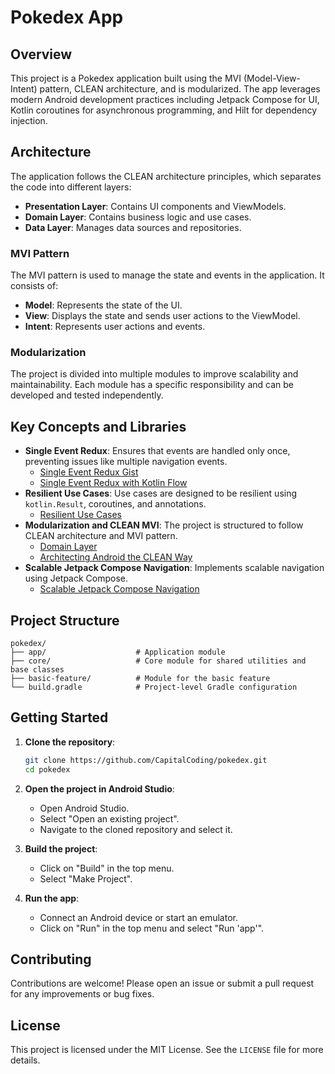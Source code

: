 # Pokedex App

## Overview
This project is a Pokedex application built using the MVI (Model-View-Intent) pattern, CLEAN architecture, and is modularized. The app leverages modern Android development practices including Jetpack Compose for UI, Kotlin coroutines for asynchronous programming, and Hilt for dependency injection.

## Architecture
The application follows the CLEAN architecture principles, which separates the code into different layers:
- **Presentation Layer**: Contains UI components and ViewModels.
- **Domain Layer**: Contains business logic and use cases.
- **Data Layer**: Manages data sources and repositories.

### MVI Pattern
The MVI pattern is used to manage the state and events in the application. It consists of:
- **Model**: Represents the state of the UI.
- **View**: Displays the state and sends user actions to the ViewModel.
- **Intent**: Represents user actions and events.

### Modularization
The project is divided into multiple modules to improve scalability and maintainability. Each module has a specific responsibility and can be developed and tested independently.

## Key Concepts and Libraries
- **Single Event Redux**: Ensures that events are handled only once, preventing issues like multiple navigation events.
    - [Single Event Redux Gist](https://gist.github.com/gmk57/330a7d214f5d710811c6b5ce27ceedaa)
    - [Single Event Redux with Kotlin Flow](https://proandroiddev.com/android-singleliveevent-redux-with-kotlin-flow-b755c70bb055)
- **Resilient Use Cases**: Use cases are designed to be resilient using `kotlin.Result`, coroutines, and annotations.
    - [Resilient Use Cases](https://proandroiddev.com/android-singleliveevent-redux-with-kotlin-flow-b755c70bb055)
- **Modularization and CLEAN MVI**: The project is structured to follow CLEAN architecture and MVI pattern.
    - [Domain Layer](https://developer.android.com/topic/architecture/domain-layer?hl=pt-br)
    - [Architecting Android the CLEAN Way](https://fernandocejas.com/2014/09/03/architecting-android-the-clean-way/)
- **Scalable Jetpack Compose Navigation**: Implements scalable navigation using Jetpack Compose.
    - [Scalable Jetpack Compose Navigation](https://medium.com/bumble-tech/scalable-jetpack-compose-navigation-9c0659f7c912)

## Project Structure
```
pokedex/
├── app/                    # Application module
├── core/                   # Core module for shared utilities and base classes
├── basic-feature/          # Module for the basic feature
└── build.gradle            # Project-level Gradle configuration
```

## Getting Started
1. **Clone the repository**:
   ```sh
   git clone https://github.com/CapitalCoding/pokedex.git
   cd pokedex
   ```

2. **Open the project in Android Studio**:
    - Open Android Studio.
    - Select "Open an existing project".
    - Navigate to the cloned repository and select it.

3. **Build the project**:
    - Click on "Build" in the top menu.
    - Select "Make Project".

4. **Run the app**:
    - Connect an Android device or start an emulator.
    - Click on "Run" in the top menu and select "Run 'app'".

## Contributing
Contributions are welcome! Please open an issue or submit a pull request for any improvements or bug fixes.

## License
This project is licensed under the MIT License. See the `LICENSE` file for more details.